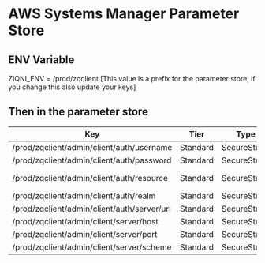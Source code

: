 # AWS Systems Manager Parameter Store

## ENV Variable
ZIQNI_ENV = /prod/zqclient 
[This value is a prefix for the parameter store, if you change this also update your keys]

## Then in the parameter store

| Key                                            | Tier     | Type         | Value                          |
| ---------------------------------------------- | -------- | ------------ |--------------------------------|
| /prod/zqclient/admin/client/auth/username      | Standard | SecureString | <_your-email_>                 |
| /prod/zqclient/admin/client/auth/password      | Standard | SecureString | <_your-password_>              |
| /prod/zqclient/admin/client/auth/resource      | Standard | SecureString | <_your-space-name.ziqni.io_>   |
| /prod/zqclient/admin/client/auth/realm         | Standard | SecureString | **ziqni**                      |
| /prod/zqclient/admin/client/auth/server/url    | Standard | SecureString | **https://identity.ziqni.com** |
| /prod/zqclient/admin/client/server/host        | Standard | SecureString | **api.ziqni.com**              |
| /prod/zqclient/admin/client/server/port        | Standard | SecureString | **443**                        |
| /prod/zqclient/admin/client/server/scheme      | Standard | SecureString | **wss**                        |
